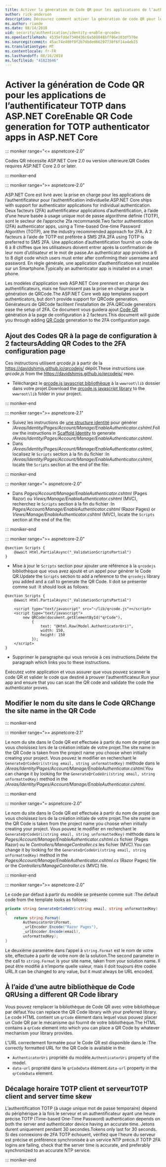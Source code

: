 ```yaml
---
title: Activer la génération de Code QR pour les applications de l’authentificateur TOTP dans ASP.NET Core
author: rick-anderson
description: Découvrez comment activer la génération de code QR pour les applications de l’authentificateur TOTP qui fonctionnent avec l’authentification à deux facteurs ASP.NET Core.
ms.author: riande
ms.date: 08/14/2018
uid: security/authentication/identity-enable-qrcodes
ms.openlocfilehash: 4535efdde7340436c6a508848bff86e103df570e
ms.sourcegitcommit: 45ac74e400f9f2b7dbded66297730f6f14a4eb25
ms.translationtype: MT
ms.contentlocale: fr-FR
ms.lasthandoff: 08/16/2018
ms.locfileid: "41823646"
---
```

# <a name="enable-qr-code-generation-for-totp-authenticator-apps-in-aspnet-core"></a><span data-ttu-id="181b9-103">Activer la génération de Code QR pour les applications de l’authentificateur TOTP dans ASP.NET Core</span><span class="sxs-lookup"><span data-stu-id="181b9-103">Enable QR Code generation for TOTP authenticator apps in ASP.NET Core</span></span>

::: moniker range="<= aspnetcore-2.0"

<span data-ttu-id="181b9-104">Codes QR nécessite ASP.NET Core 2.0 ou version ultérieure.</span><span class="sxs-lookup"><span data-stu-id="181b9-104">QR Codes requires ASP.NET Core 2.0 or later.</span></span>

::: moniker-end

::: moniker range=">= aspnetcore-2.0"

<span data-ttu-id="181b9-105">ASP.NET Core est livré avec la prise en charge pour les applications de l’authentificateur pour l’authentification individuelle.</span><span class="sxs-lookup"><span data-stu-id="181b9-105">ASP.NET Core ships with support for authenticator applications for individual authentication.</span></span> <span data-ttu-id="181b9-106">Deux facteurs (2FA) authentificateur applications d’authentification, à l’aide d’une heure basée à usage unique mot de passe algorithme définie (TOTP), sont le secteur de l’approche 2fa recommandé.</span><span class="sxs-lookup"><span data-stu-id="181b9-106">Two factor authentication (2FA) authenticator apps, using a Time-based One-time Password Algorithm (TOTP), are the industry recommended approach for 2FA.</span></span> <span data-ttu-id="181b9-107">À 2 facteurs à l’aide de TOTP est préférée à SMS 2FA.</span><span class="sxs-lookup"><span data-stu-id="181b9-107">2FA using TOTP is preferred to SMS 2FA.</span></span> <span data-ttu-id="181b9-108">Une application d’authentification fournit un code de 6 à 8 chiffres que les utilisateurs doivent entrer après la confirmation de leur nom d’utilisateur et le mot de passe.</span><span class="sxs-lookup"><span data-stu-id="181b9-108">An authenticator app provides a 6 to 8 digit code which users must enter after confirming their username and password.</span></span> <span data-ttu-id="181b9-109">En règle générale, une application d’authentification est installée sur un Smartphone.</span><span class="sxs-lookup"><span data-stu-id="181b9-109">Typically an authenticator app is installed on a smart phone.</span></span>

<span data-ttu-id="181b9-110">Les modèles d’application web ASP.NET Core prennent en charge des authentificateurs, mais ne fournissent pas la prise en charge pour la génération de QRCode.</span><span class="sxs-lookup"><span data-stu-id="181b9-110">The ASP.NET Core web app templates support authenticators, but don't provide support for QRCode generation.</span></span> <span data-ttu-id="181b9-111">Générateurs de QRCode facilitent l’installation de 2FA.</span><span class="sxs-lookup"><span data-stu-id="181b9-111">QRCode generators ease the setup of 2FA.</span></span> <span data-ttu-id="181b9-112">Ce document vous guidera ajout [Code QR](https://wikipedia.org/wiki/QR_code) génération à la page de configuration à 2 facteurs.</span><span class="sxs-lookup"><span data-stu-id="181b9-112">This document will guide you through adding [QR Code](https://wikipedia.org/wiki/QR_code) generation to the 2FA configuration page.</span></span>

## <a name="adding-qr-codes-to-the-2fa-configuration-page"></a><span data-ttu-id="181b9-113">Ajout des Codes QR à la page de configuration à 2 facteurs</span><span class="sxs-lookup"><span data-stu-id="181b9-113">Adding QR Codes to the 2FA configuration page</span></span>

<span data-ttu-id="181b9-114">Ces instructions utilisent *qrcode.js* à partir de la https://davidshimjs.github.io/qrcodejs/ dépôt.</span><span class="sxs-lookup"><span data-stu-id="181b9-114">These instructions use *qrcode.js* from the https://davidshimjs.github.io/qrcodejs/ repo.</span></span>

* <span data-ttu-id="181b9-115">Téléchargez le [qrcode.js javascript bibliothèque](https://davidshimjs.github.io/qrcodejs/) à la `wwwroot\lib` dossier dans votre projet.</span><span class="sxs-lookup"><span data-stu-id="181b9-115">Download the [qrcode.js javascript library](https://davidshimjs.github.io/qrcodejs/) to the `wwwroot\lib` folder in your project.</span></span>

::: moniker-end

::: moniker range=">= aspnetcore-2.1"

* <span data-ttu-id="181b9-116">Suivez les instructions de [une structure identité](xref:security/authentication/scaffold-identity) pour générer */Areas/Identity/Pages/Account/Manage/EnableAuthenticator.cshtml*.</span><span class="sxs-lookup"><span data-stu-id="181b9-116">Follow the instructions in [Scaffold Identity](xref:security/authentication/scaffold-identity) to generate */Areas/Identity/Pages/Account/Manage/EnableAuthenticator.cshtml*.</span></span>
* <span data-ttu-id="181b9-117">Dans */Areas/Identity/Pages/Account/Manage/EnableAuthenticator.cshtml*, localisez le `Scripts` section à la fin du fichier :</span><span class="sxs-lookup"><span data-stu-id="181b9-117">In */Areas/Identity/Pages/Account/Manage/EnableAuthenticator.cshtml*, locate the `Scripts` section at the end of the file:</span></span>

::: moniker-end

::: moniker range="= aspnetcore-2.0"

* <span data-ttu-id="181b9-118">Dans *Pages/Account/Manage/EnableAuthenticator.cshtml* (Pages Razor) ou *Views/Manage/EnableAuthenticator.cshtml* (MVC), recherchez le `Scripts` section à la fin du fichier :</span><span class="sxs-lookup"><span data-stu-id="181b9-118">In *Pages/Account/Manage/EnableAuthenticator.cshtml* (Razor Pages) or *Views/Manage/EnableAuthenticator.cshtml* (MVC), locate the `Scripts` section at the end of the file:</span></span>

::: moniker-end

::: moniker range=">= aspnetcore-2.0"

```cshtml
@section Scripts {
    @await Html.PartialAsync("_ValidationScriptsPartial")
}
```

* <span data-ttu-id="181b9-119">Mise à jour le `Scripts` section pour ajouter une référence à la `qrcodejs` bibliothèque que vous avez ajouté et un appel pour générer le Code QR.</span><span class="sxs-lookup"><span data-stu-id="181b9-119">Update the `Scripts` section to add a reference to the `qrcodejs` library you added and a call to generate the QR Code.</span></span> <span data-ttu-id="181b9-120">Il doit se présenter comme suit :</span><span class="sxs-lookup"><span data-stu-id="181b9-120">It should look as follows:</span></span>

```cshtml
@section Scripts {
    @await Html.PartialAsync("_ValidationScriptsPartial")

    <script type="text/javascript" src="~/lib/qrcode.js"></script>
    <script type="text/javascript">
        new QRCode(document.getElementById("qrCode"),
            {
                text: "@Html.Raw(Model.AuthenticatorUri)",
                width: 150,
                height: 150
            });
    </script>
}
```

* <span data-ttu-id="181b9-121">Supprimer le paragraphe qui vous renvoie à ces instructions.</span><span class="sxs-lookup"><span data-stu-id="181b9-121">Delete the paragraph which links you to these instructions.</span></span>

<span data-ttu-id="181b9-122">Exécutez votre application et vous assurer que vous pouvez scanner le code QR et valider le code que destiné à prouver l’authentificateur.</span><span class="sxs-lookup"><span data-stu-id="181b9-122">Run your app and ensure that you can scan the QR code and validate the code the authenticator proves.</span></span>

## <a name="change-the-site-name-in-the-qr-code"></a><span data-ttu-id="181b9-123">Modifier le nom du site dans le Code QR</span><span class="sxs-lookup"><span data-stu-id="181b9-123">Change the site name in the QR Code</span></span>

::: moniker-end

::: moniker range=">= aspnetcore-2.1"

<span data-ttu-id="181b9-124">Le nom du site dans le Code QR est effectuée à partir du nom de projet que vous choisissez lors de la création initiale de votre projet.</span><span class="sxs-lookup"><span data-stu-id="181b9-124">The site name in the QR Code is taken from the project name you choose when initially creating your project.</span></span> <span data-ttu-id="181b9-125">Vous pouvez le modifier en recherchant le `GenerateQrCodeUri(string email, string unformattedKey)` méthode dans le */Areas/Identity/Pages/Account/Manage/EnableAuthenticator.cshtml*.</span><span class="sxs-lookup"><span data-stu-id="181b9-125">You can change it by looking for the `GenerateQrCodeUri(string email, string unformattedKey)` method in the */Areas/Identity/Pages/Account/Manage/EnableAuthenticator.cshtml*.</span></span>

::: moniker-end

::: moniker range="= aspnetcore-2.0"

<span data-ttu-id="181b9-126">Le nom du site dans le Code QR est effectuée à partir du nom de projet que vous choisissez lors de la création initiale de votre projet.</span><span class="sxs-lookup"><span data-stu-id="181b9-126">The site name in the QR Code is taken from the project name you choose when initially creating your project.</span></span> <span data-ttu-id="181b9-127">Vous pouvez le modifier en recherchant le `GenerateQrCodeUri(string email, string unformattedKey)` méthode dans le *Pages/Account/Manage/EnableAuthenticator.cshtml.cs* fichier (Pages Razor) ou le *Controllers/ManageController.cs* les fichier (MVC).</span><span class="sxs-lookup"><span data-stu-id="181b9-127">You can change it by looking for the `GenerateQrCodeUri(string email, string unformattedKey)` method in the *Pages/Account/Manage/EnableAuthenticator.cshtml.cs* (Razor Pages) file or the *Controllers/ManageController.cs* (MVC) file.</span></span>

::: moniker-end

::: moniker range=">= aspnetcore-2.0"

<span data-ttu-id="181b9-128">Le code par défaut à partir du modèle se présente comme suit :</span><span class="sxs-lookup"><span data-stu-id="181b9-128">The default code from the template looks as follows:</span></span>

```c#
private string GenerateQrCodeUri(string email, string unformattedKey)
{
    return string.Format(
        AuthenicatorUriFormat,
        _urlEncoder.Encode("Razor Pages"),
        _urlEncoder.Encode(email),
        unformattedKey);
}
```

<span data-ttu-id="181b9-129">Le deuxième paramètre dans l’appel à `string.Format` est le nom de votre site, effectuée à partir de votre nom de la solution.</span><span class="sxs-lookup"><span data-stu-id="181b9-129">The second parameter in the call to `string.Format` is your site name, taken from your solution name.</span></span> <span data-ttu-id="181b9-130">Il peut être modifié à n’importe quelle valeur, mais il doit toujours être codée URL.</span><span class="sxs-lookup"><span data-stu-id="181b9-130">It can be changed to any value, but it must always be URL encoded.</span></span>

## <a name="using-a-different-qr-code-library"></a><span data-ttu-id="181b9-131">À l’aide d’une autre bibliothèque de Code QR</span><span class="sxs-lookup"><span data-stu-id="181b9-131">Using a different QR Code library</span></span>

<span data-ttu-id="181b9-132">Vous pouvez remplacer la bibliothèque de Code QR avec votre bibliothèque par défaut.</span><span class="sxs-lookup"><span data-stu-id="181b9-132">You can replace the QR Code library with your preferred library.</span></span> <span data-ttu-id="181b9-133">Le code HTML contient un `qrCode` élément dans lequel vous pouvez placer un Code QR par le mécanisme qui fournit de votre bibliothèque.</span><span class="sxs-lookup"><span data-stu-id="181b9-133">The HTML contains a `qrCode` element into which you can place a QR Code by whatever mechanism your library provides.</span></span>

<span data-ttu-id="181b9-134">L’URL correctement formatée pour le Code QR est disponible dans le :</span><span class="sxs-lookup"><span data-stu-id="181b9-134">The correctly formatted URL for the QR Code is available in the:</span></span>

* <span data-ttu-id="181b9-135">`AuthenticatorUri` propriété du modèle.</span><span class="sxs-lookup"><span data-stu-id="181b9-135">`AuthenticatorUri` property of the model.</span></span>
* <span data-ttu-id="181b9-136">`data-url` propriété dans le `qrCodeData` élément.</span><span class="sxs-lookup"><span data-stu-id="181b9-136">`data-url` property in the `qrCodeData` element.</span></span>

## <a name="totp-client-and-server-time-skew"></a><span data-ttu-id="181b9-137">Décalage horaire TOTP client et serveur</span><span class="sxs-lookup"><span data-stu-id="181b9-137">TOTP client and server time skew</span></span>

<span data-ttu-id="181b9-138">L’authentification TOTP (à usage unique mot de passe temporaire) dépend du périphérique à la fois le serveur et un authentificateur ayant une heure précise.</span><span class="sxs-lookup"><span data-stu-id="181b9-138">TOTP (Time-based One-Time Password) authentication depends on both the server and authenticator device having an accurate time.</span></span> <span data-ttu-id="181b9-139">Jetons durent uniquement pendant 30 secondes.</span><span class="sxs-lookup"><span data-stu-id="181b9-139">Tokens only last for 30 seconds.</span></span> <span data-ttu-id="181b9-140">Si des connexions de 2FA TOTP échouent, vérifiez que l’heure du serveur est précise et préférence synchronisée à un service NTP précis.</span><span class="sxs-lookup"><span data-stu-id="181b9-140">If TOTP 2FA logins are failing, check that the server time is accurate, and preferably synchronized to an accurate NTP service.</span></span>

::: moniker-end
